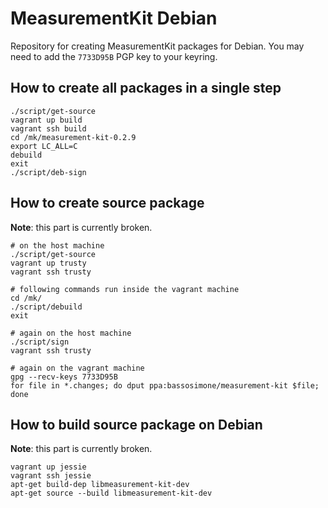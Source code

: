 # MeasurementKit Debian

Repository for creating MeasurementKit packages for Debian. You may need
to add the `7733D95B` PGP key to your keyring.

## How to create all packages in a single step

```
./script/get-source
vagrant up build
vagrant ssh build
cd /mk/measurement-kit-0.2.9
export LC_ALL=C
debuild
exit
./script/deb-sign
```

## How to create source package

**Note**: this part is currently broken.

```
# on the host machine
./script/get-source
vagrant up trusty
vagrant ssh trusty

# following commands run inside the vagrant machine
cd /mk/
./script/debuild
exit

# again on the host machine
./script/sign
vagrant ssh trusty

# again on the vagrant machine
gpg --recv-keys 7733D95B
for file in *.changes; do dput ppa:bassosimone/measurement-kit $file; done
```

## How to build source package on Debian

**Note**: this part is currently broken.

```
vagrant up jessie
vagrant ssh jessie
apt-get build-dep libmeasurement-kit-dev
apt-get source --build libmeasurement-kit-dev
```
